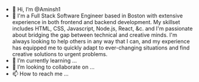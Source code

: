 - 👋 Hi, I’m @Aminsh1
- 👀 I'm a Full Stack Software Engineer based in Boston with extensive experience in both frontend and backend development. My skillset includes HTML, CSS, Javascript, Node.js, React, &c. and I'm passionate about bridging the gap between technical and creative minds. I'm always looking to help others in any way that I can, and my experience has equipped me to quickly adapt to ever-changing situations and find creative solutions to urgent problems.
- 🌱 I’m currently learning ...
- 💞️ I’m looking to collaborate on ...
- 📫 How to reach me ...

<!---
Aminsh1/Aminsh1 is a ✨ special ✨ repository because its `README.md` (this file) appears on your GitHub profile.
You can click the Preview link to take a look at your changes.
--->
